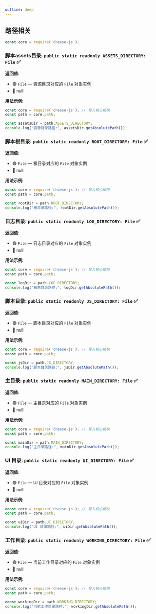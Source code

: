 ```yaml
---
outline: deep
---
```


## 路径相关

```javascript
const core = require('cheese-js');
```


### 脚本assets目录: `public static readonly ASSETS_DIRECTORY: File` :white_check_mark:

**返回值**:

- :green_circle: `File` — 资源目录对应的 `File` 对象实例
- :red_circle: null

**用法示例**:

```javascript
const core = require('cheese-js'); // 导入核心模块
const path = core.path;

const assetsDir = path.ASSETS_DIRECTORY;
console.log("资源目录路径:", assetsDir.getAbsolutePath());
```



### 脚本根目录: `public static readonly ROOT_DIRECTORY: File` :white_check_mark:

**返回值**:

- :green_circle: `File` — 根目录对应的 `File` 对象实例
- :red_circle: null

**用法示例**:

```javascript
const core = require('cheese-js'); // 导入核心模块
const path = core.path;

const rootDir = path.ROOT_DIRECTORY;
console.log("根目录路径:", rootDir.getAbsolutePath());
```

### 日志目录: `public static readonly LOG_DIRECTORY: File` :white_check_mark:

**返回值**:

- :green_circle: `File` — 日志目录对应的 `File` 对象实例
- :red_circle: null

**用法示例**:

```javascript
const core = require('cheese-js'); // 导入核心模块
const path = core.path;

const logDir = path.LOG_DIRECTORY;
console.log("日志目录路径:", logDir.getAbsolutePath());
```

### 脚本目录: `public static readonly JS_DIRECTORY: File` :white_check_mark:

**返回值**:

- :green_circle: `File` — 脚本目录对应的 `File` 对象实例
- :red_circle: null

**用法示例**:

```javascript
const core = require('cheese-js'); // 导入核心模块
const path = core.path;

const jsDir = path.JS_DIRECTORY;
console.log("脚本目录路径:", jsDir.getAbsolutePath());
```

### 主目录: `public static readonly MAIN_DIRECTORY: File` :white_check_mark:

**返回值**:

- :green_circle: `File` — 主目录对应的 `File` 对象实例
- :red_circle: null

**用法示例**:

```javascript
const core = require('cheese-js'); // 导入核心模块
const path = core.path;

const mainDir = path.MAIN_DIRECTORY;
console.log("主目录路径:", mainDir.getAbsolutePath());
```

### UI 目录: `public static readonly UI_DIRECTORY: File` :white_check_mark:

**返回值**:

- :green_circle: `File` — UI 目录对应的 `File` 对象实例
- :red_circle: null

**用法示例**:

```javascript
const core = require('cheese-js'); // 导入核心模块
const path = core.path;

const uiDir = path.UI_DIRECTORY;
console.log("UI 目录路径:", uiDir.getAbsolutePath());
```

### 工作目录: `public static readonly WORKING_DIRECTORY: File` :white_check_mark:

**返回值**:

- :green_circle: `File` — 当前工作目录对应的 `File` 对象实例  
- :red_circle: null

**用法示例**:

```javascript
const core = require('cheese-js'); // 导入核心模块
const path = core.path;

const workingDir = path.WORKING_DIRECTORY;
console.log("当前工作目录路径:", workingDir.getAbsolutePath());
```